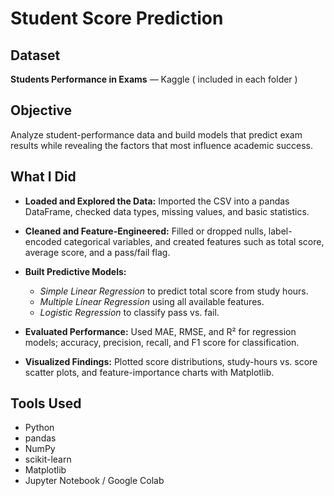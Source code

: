 # Student Score Prediction

## Dataset  

**Students Performance in Exams** — Kaggle (
included in each folder )

## Objective  

Analyze student-performance data and build models that predict exam results while revealing the factors that most influence academic success.

## What I Did  

- **Loaded and Explored the Data:** Imported the CSV into a pandas DataFrame, checked data types, missing values, and basic statistics.  
- **Cleaned and Feature-Engineered:** Filled or dropped nulls, label-encoded categorical variables, and created features such as total score, average score, and a pass/fail flag.  
- **Built Predictive Models:**
  
  - *Simple Linear Regression* to predict total score from study hours.  
  - *Multiple Linear Regression* using all available features.  
  - *Logistic Regression* to classify pass vs. fail.
    
- **Evaluated Performance:** Used MAE, RMSE, and R² for regression models; accuracy, precision, recall, and F1 score for classification.  
- **Visualized Findings:** Plotted score distributions, study-hours vs. score scatter plots, and feature-importance charts with Matplotlib.

## Tools Used  
- Python
- pandas
- NumPy
- scikit-learn
- Matplotlib
- Jupyter Notebook / Google Colab
